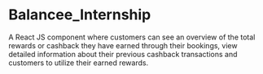 # Balancee_Internship
A React JS component where customers can see an overview of the total rewards or cashback they have earned through their bookings, view detailed information about their previous cashback transactions and customers to utilize their earned rewards.
